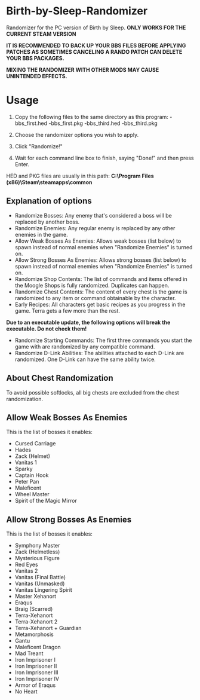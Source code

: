 # Birth-by-Sleep-Randomizer
Randomizer for the PC version of Birth by Sleep. **ONLY WORKS FOR THE CURRENT STEAM VERSION**

**IT IS RECOMMENDED TO BACK UP YOUR BBS FILES BEFORE APPLYING PATCHES AS SOMETIMES CANCELING A RANDO PATCH CAN DELETE YOUR BBS PACKAGES.**

**MIXING THE RANDOMIZER WITH OTHER MODS MAY CAUSE UNINTENDED EFFECTS.**

# Usage

1. Copy the following files to the same directory as this program:
-bbs_first.hed
-bbs_first.pkg
-bbs_third.hed
-bbs_third.pkg

2. Choose the randomizer options you wish to apply.

3. Click "Randomize!"

4. Wait for each command line box to finish, saying "Done!" and then press Enter.

HED and PKG files are usually in this path: **C:\Program Files (x86)\Steam\steamapps\common**

## Explanation of options

- Randomize Bosses: Any enemy that's considered a boss will be replaced by another boss.
- Randomize Enemies: Any regular enemy is replaced by any other enemies in the game.
- Allow Weak Bosses As Enemies: Allows weak bosses (list below) to spawn instead of normal enemies when "Randomize Enemies" is turned on.
- Allow Strong Bosses As Enemies: Allows strong bosses (list below) to spawn instead of normal enemies when "Randomize Enemies" is turned on.
- Randomize Shop Contents: The list of commands and items offered in the Moogle Shops is fully randomized. Duplicates can happen.
- Randomize Chest Contents: The content of every chest is the game is randomized to any item or command obtainable by the character.
- Early Recipes: All characters get basic recipes as you progress in the game. Terra gets a few more than the rest.

**Due to an executable update, the following options will break the executable. Do not check them!**
- Randomize Starting Commands: The first three commands you start the game with are randomized by any compatible command.
- Randomize D-Link Abilities: The abilities attached to each D-Link are randomized. One D-Link can have the same ability twice.

## About Chest Randomization
To avoid possible softlocks, all big chests are excluded from the chest randomization.

## Allow Weak Bosses As Enemies
This is the list of bosses it enables:
- Cursed Carriage
- Hades
- Zack (Helmet)
- Vanitas 1
- Sparky
- Captain Hook
- Peter Pan
- Maleficent
- Wheel Master
- Spirit of the Magic Mirror

## Allow Strong Bosses As Enemies
This is the list of bosses it enables:
- Symphony Master
- Zack (Helmetless)
- Mysterious Figure
- Red Eyes
- Vanitas 2
- Vanitas (Final Battle)
- Vanitas (Unmasked)
- Vanitas Lingering Spirit
- Master Xehanort
- Eraqus
- Braig (Scarred)
- Terra-Xehanort
- Terra-Xehanort 2
- Terra-Xehanort + Guardian
- Metamorphosis
- Gantu
- Maleficent Dragon
- Mad Treant
- Iron Imprisoner I
- Iron Imprisoner II
- Iron Imprisoner III
- Iron Imprisoner IV
- Armor of Eraqus
- No Heart
